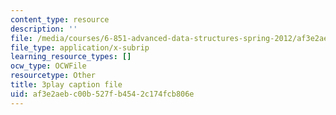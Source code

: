 ```yaml
---
content_type: resource
description: ''
file: /media/courses/6-851-advanced-data-structures-spring-2012/af3e2aebc00b527fb4542c174fcb806e_3Y2weLDiUWw.vtt
file_type: application/x-subrip
learning_resource_types: []
ocw_type: OCWFile
resourcetype: Other
title: 3play caption file
uid: af3e2aeb-c00b-527f-b454-2c174fcb806e
---
```

